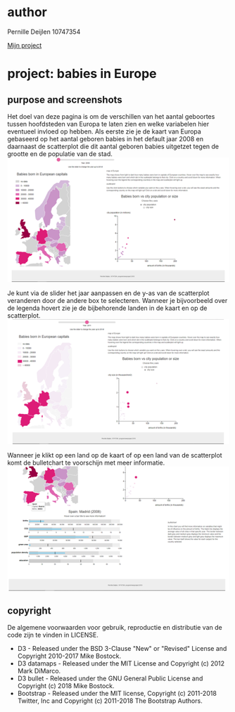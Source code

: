 # author

Pernille Deijlen
10747354

[Mijn project](https://pernilledeijlen.github.io/Project/)

# project: babies in Europe

## purpose and screenshots
Het doel van deze pagina is om de verschillen van het aantal geboortes tussen hoofdsteden van Europa te laten zien en welke variabelen hier eventueel invloed op hebben. Als eerste zie je de kaart van Europa gebaseerd op het aantal geboren babies in het default jaar 2008 en daarnaast de scatterplot die dit aantal geboren babies uitgetzet tegen de grootte en de populatie van de stad.
![sketch1](doc/photo1.PNG)

Je kunt via de slider het jaar aanpassen en de y-as van de scatterplot veranderen door de andere box te selecteren. Wanneer je bijvoorbeeld over de legenda hovert zie je de bijbehorende landen in de kaart en op de scatterplot.
![sketch2](doc/slide2.PNG)

Wanneer je klikt op een land op de kaart of op een land van de scatterplot komt de bulletchart te voorschijn met meer informatie.
![sketch3](doc/slide3.PNG)

## copyright
De algemene voorwaarden voor gebruik, reproductie en distributie van de code zijn te vinden in LICENSE.

-	D3 - Released under the BSD 3-Clause "New" or "Revised" License and Copyright 2010-2017 Mike Bostock.
-	D3 datamaps - Released under the MIT License and Copyright (c) 2012 Mark DiMarco.
-	D3 bullet - Released under the GNU General Public License and Copyright (c) 2018 Mike Bostock.
-	Bootstrap - Released under the MIT license, Copyright (c) 2011-2018 Twitter, Inc and Copyright (c) 2011-2018 The Bootstrap Authors.



